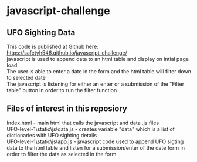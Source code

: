 # javascript-challenge

## UFO Sighting Data
This code is published at Github here: https://safetyh546.github.io/javascript-challenge/<br />
javascript is used to append data to an html table and display on intial page load<br />
The user is able to enter a date in the form and the html table will filter down to selected date<br />
The javascript is listening for either an enter or a submission of the "Filter table" button in order to run the filter function<br />

## Files of interest in this reposiory
Index.html - main html that calls the javascript and data .js files<br />
UFO-level-1\static\js\data.js  - creates variable "data" which is a list of dictionaries with UFO sighting details<br />
UFO-level-1\static\js\app.js - javascript code used to append UFO sigting data to the html table and listen for a submission/enter of the date form in order to filter the data as selected in the form<br />
